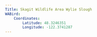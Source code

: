 ```yaml
---
Title: Skagit Wildlife Area Wylie Slough
WABird:
    Coordinates:
        Latitude: 48.3246351
        Longitude: -122.3741287
---
```


